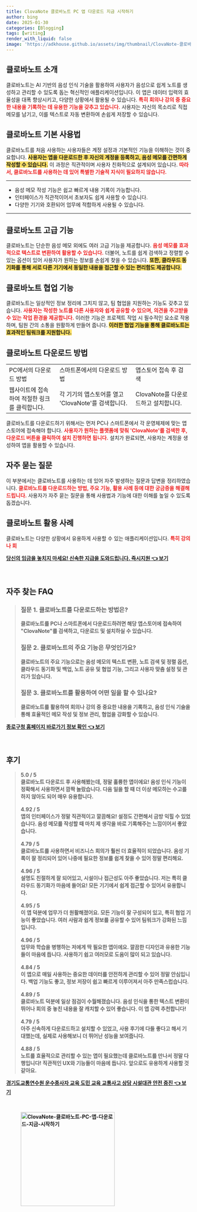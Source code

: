 ```yaml
---
title: ClovaNote 클로바노트 PC 앱 다운로드 지금 시작하기
author: bing
date: 2025-01-30
categories: [Blogging]
tags: [writing]
render_with_liquid: false
image: 'https://adkhouse.github.io/assets/img/thumbnail/ClovaNote-클로바노트-PC-앱-다운로드-지금-시작하기.webp'
---
```



<h2 id='클로바노트_소개'>클로바노트 소개</h2>

<p>클로바노트는 AI 기반의 음성 인식 기술을 활용하여 사용자가 음성으로 쉽게 노트를 생성하고 관리할 수 있도록 돕는 혁신적인 애플리케이션입니다. 이 앱은 데이터 입력의 효율성을 대폭 향상시키고, 다양한 상황에서 활용될 수 있습니다. <b><span style="color: #ee2323;">특히 회의나 강의 중 중요한 내용을 기록하는 데 유용한 기능을 갖추고 있습니다.</span></b> 사용자는 자신의 목소리로 직접 메모를 남기고, 이를 텍스트로 자동 변환하여 손쉽게 저장할 수 있습니다.</p>

<h2 id='클로바노트_기본_사용법'>클로바노트 기본 사용법</h2>

<p>클로바노트를 처음 사용하는 사용자들은 계정 설정과 기본적인 기능을 이해하는 것이 중요합니다. <b><span style="background-color: #ffe066;">사용자는 앱을 다운로드한 후 자신의 계정을 등록하고, 음성 메모를 간편하게 작성할 수 있습니다.</span></b> 이 과정은 직관적이며 사용자 친화적으로 설계되어 있습니다. <b><span style="color: #ee2323;">따라서, 클로바노트를 사용하는 데 있어 특별한 기술적 지식이 필요하지 않습니다.</span></b></p>

<hr />

<ul>
    <li>음성 메모 작성 기능은 쉽고 빠르게 내용 기록이 가능합니다.</li>
    <li>인터페이스가 직관적이어서 초보자도 쉽게 사용할 수 있습니다.</li>
    <li>다양한 기기와 호환되어 업무에 적합하게 사용될 수 있습니다.</li>
</ul>

<hr />

<h2 id='클로바노트_고급_기능'>클로바노트 고급 기능</h2>

<p>클로바노트는 단순한 음성 메모 외에도 여러 고급 기능을 제공합니다. <b><span style="color: #ee2323;">음성 메모를 효과적으로 텍스트로 변환하여 활용할 수 있습니다.</span></b> 더불어, 노트를 쉽게 검색하고 정렬할 수 있는 옵션이 있어 사용자가 원하는 정보를 손쉽게 찾을 수 있습니다. <b><span style="background-color: #ffe066;">또한, 클라우드 동기화를 통해 서로 다른 기기에서 동일한 내용을 접근할 수 있는 편리함도 제공합니다.</span></b></p>

<h2 id='클로바노트_협업_기능'>클로바노트 협업 기능</h2>

<p>클로바노트는 일상적인 정보 정리에 그치지 않고, 팀 협업을 지원하는 기능도 갖추고 있습니다. <b><span style="color: #ee2323;">사용자는 작성한 노트를 다른 사용자와 쉽게 공유할 수 있으며, 의견을 주고받을 수 있는 작업 환경을 제공합니다.</span></b> 이러한 기능은 프로젝트 작업 시 필수적인 요소로 작용하며, 팀원 간의 소통을 원활하게 만들어 줍니다. <b><span style="background-color: #ffe066;">이러한 협업 기능을 통해 클로바노트는 효과적인 팀워크를 지원합니다.</span></b></p>

<h2 id='클로바노트_다운로드_방법'>클로바노트 다운로드 방법</h2>

<table>
    <tr>
        <td>PC에서의 다운로드 방법</td>
        <td>스마트폰에서의 다운로드 방법</td>
        <td>앱스토어 접속 후 검색</td>
    </tr>
    <tr>
        <td>웹사이트에 접속하여 적절한 링크를 클릭합니다.</td>
        <td>각 기기의 앱스토어를 열고 'ClovaNote'를 검색합니다.</td>
        <td>ClovaNote를 다운로드하고 설치합니다.</td>
    </tr>
</table>

<p>클로바노트를 다운로드하기 위해서는 먼저 PC나 스마트폰에서 각 운영체제에 맞는 앱스토어에 접속해야 합니다. <b><span style="color: #ee2323;">사용자가 원하는 플랫폼에 맞춰 'ClovaNote'를 검색한 후, 다운로드 버튼을 클릭하여 설치 진행하면 됩니다.</span></b> 설치가 완료되면, 사용자는 계정을 생성하여 앱을 활용할 수 있습니다.</p>

<h2 id='자주_묻는_질문'>자주 묻는 질문</h2>

<p>이 부분에서는 클로바노트를 사용하는 데 있어 자주 발생하는 질문과 답변을 정리하였습니다. <b><span style="color: #ee2323;">클로바노트를 다운로드하는 방법, 주요 기능, 활용 사례 등에 대한 궁금증을 해결해 드립니다.</span></b> 사용자가 자주 묻는 질문을 통해 사용법과 기능에 대한 이해를 높일 수 있도록 돕겠습니다.</p>

<h2 id='클로바노트_활용_사례'>클로바노트 활용 사례</h2>

<p><p>클로바노트는 다양한 상황에서 유용하게 사용할 수 있는 애플리케이션입니다. <b><span style="color: #ee2323;">특히 강의나 회</p>
<p><a class="click-button" title="당신의 임금을 놓치지 마세요! 신속한 지급을 도와드립니다. 즉시지원" href="https://adkhouse.github.io/posts/%EB%8B%B9%EC%8B%A0%EC%9D%98-%EC%9E%84%EA%B8%88%EC%9D%84-%EB%86%93%EC%B9%98%EC%A7%80-%EB%A7%88%EC%84%B8%EC%9A%94!-%EC%8B%A0%EC%86%8D%ED%95%9C-%EC%A7%80%EA%B8%89%EC%9D%84-%EB%8F%84%EC%99%80%EB%93%9C%EB%A6%BD%EB%8B%88%EB%8B%A4.-%EC%A6%89%EC%8B%9C%EC%A7%80%EC%9B%90/" rel="dofollow">당신의 임금을 놓치지 마세요! 신속한 지급을 도와드립니다. 즉시지원 👈 보기</a></p><br>
<h2 id='자주_찾는_FAQ'>자주 찾는 FAQ</h2>
<div itemscope="" itemtype="https://schema.org/FAQPage"> 
<blockquote> 
<div itemscope="" itemprop="mainEntity" itemtype="https://schema.org/Question"> 
<h3 itemprop="name">질문 1. 클로바노트를 다운로드하는 방법은?</h3> 
<div itemscope="" itemprop="acceptedAnswer" itemtype="https://schema.org/Answer"> 
<span itemprop="text"> 
<p>클로바노트를 PC나 스마트폰에서 다운로드하려면 해당 앱스토어에 접속하여 "ClovaNote"를 검색하고, 다운로드 및 설치하실 수 있습니다.</p> 
</span> 
</div> 
</div> 

<div itemscope="" itemprop="mainEntity" itemtype="https://schema.org/Question"> 
<h3 itemprop="name">질문 2. 클로바노트의 주요 기능은 무엇인가요?</h3> 
<div itemscope="" itemprop="acceptedAnswer" itemtype="https://schema.org/Answer"> 
<span itemprop="text"> 
<p>클로바노트의 주요 기능으로는 음성 메모의 텍스트 변환, 노트 검색 및 정렬 옵션, 클라우드 동기화 및 백업, 노트 공유 및 협업 기능, 그리고 사용자 맞춤 설정 및 관리가 있습니다.</p> 
</span> 
</div> 
</div> 

<div itemscope="" itemprop="mainEntity" itemtype="https://schema.org/Question"> 
<h3 itemprop="name">질문 3. 클로바노트를 활용하여 어떤 일을 할 수 있나요?</h3> 
<div itemscope="" itemprop="acceptedAnswer" itemtype="https://schema.org/Answer"> 
<span itemprop="text"> 
<p>클로바노트를 활용하여 회의나 강의 중 중요한 내용을 기록하고, 음성 인식 기술을 통해 효율적인 메모 작성 및 정보 관리, 협업을 강화할 수 있습니다.</p> 
</span> 
</div> 
</div> 
</blockquote> 
</div>
<p><a class="click-button" title="종로구청 홈페이지 바로가기 정보 확인" href="https://adkhouse.github.io/posts/%EC%A2%85%EB%A1%9C%EA%B5%AC%EC%B2%AD-%ED%99%88%ED%8E%98%EC%9D%B4%EC%A7%80-%EB%B0%94%EB%A1%9C%EA%B0%80%EA%B8%B0-%EC%A0%95%EB%B3%B4-%ED%99%95%EC%9D%B8/" rel="dofollow">종로구청 홈페이지 바로가기 정보 확인 👈 보기</a></p><br>
<h2 id='후기'>후기</h2>
<div itemscope itemtype="https://schema.org/Product">
  <blockquote>
  <div itemprop="review" itemscope itemtype="https://schema.org/Review">
      <div itemprop="reviewRating" itemscope itemtype="https://schema.org/Rating"> <span itemprop="ratingValue">5.0</span> / <span itemprop="bestRating">5</span> </div>
      <span itemprop="reviewBody">클로바노트 다운로드 후 사용해봤는데, 정말 훌륭한 앱이에요! 음성 인식 기능이 정확해서 사용하면서 깜짝 놀랐습니다. 다음 일을 할 때 더 이상 메모하는 수고를 하지 않아도 되어 매우 유용합니다.</span>
  </div>
  <br>
  <div itemprop="review" itemscope itemtype="https://schema.org/Review">
      <div itemprop="reviewRating" itemscope itemtype="https://schema.org/Rating"> <span itemprop="ratingValue">4.92</span> / <span itemprop="bestRating">5</span> </div>
      <span itemprop="reviewBody">앱의 인터페이스가 정말 직관적이고 깔끔해요! 설정도 간편해서 금방 익힐 수 있었습니다. 음성 메모를 작성할 때 마치 제 생각을 바로 기록해주는 느낌이어서 좋았습니다.</span>
  </div>
  <br>
  <div itemprop="review" itemscope itemtype="https://schema.org/Review">
      <div itemprop="reviewRating" itemscope itemtype="https://schema.org/Rating"> <span itemprop="ratingValue">4.79</span> / <span itemprop="bestRating">5</span> </div>
      <span itemprop="reviewBody">클로바노트를 사용하면서 비즈니스 회의가 훨씬 더 효율적이 되었습니다. 음성 기록이 잘 정리되어 있어 나중에 필요한 정보를 쉽게 찾을 수 있어 정말 편리해요.</span>
  </div>
  <br>
  <div itemprop="review" itemscope itemtype="https://schema.org/Review">
      <div itemprop="reviewRating" itemscope itemtype="https://schema.org/Rating"> <span itemprop="ratingValue">4.96</span> / <span itemprop="bestRating">5</span> </div>
      <span itemprop="reviewBody">설명도 친절하게 잘 되어있고, 시설이나 접근성도 아주 좋았습니다. 저는 특히 클라우드 동기화가 마음에 들어요! 모든 기기에서 쉽게 접근할 수 있어서 유용합니다.</span>
  </div>
  <br>
  <div itemprop="review" itemscope itemtype="https://schema.org/Review">
      <div itemprop="reviewRating" itemscope itemtype="https://schema.org/Rating"> <span itemprop="ratingValue">4.95</span> / <span itemprop="bestRating">5</span> </div>
      <span itemprop="reviewBody">이 앱 덕분에 업무가 더 원활해졌어요. 모든 기능이 잘 구성되어 있고, 특히 협업 기능이 좋았습니다. 여러 사람과 쉽게 정보를 공유할 수 있어 팀워크가 강화된 느낌입니다.</span>
  </div>
  <br>
  <div itemprop="review" itemscope itemtype="https://schema.org/Review">
      <div itemprop="reviewRating" itemscope itemtype="https://schema.org/Rating"> <span itemprop="ratingValue">4.96</span> / <span itemprop="bestRating">5</span> </div>
      <span itemprop="reviewBody">업무와 학습을 병행하는 저에게 딱 필요한 앱이에요. 깔끔한 디자인과 유용한 기능들이 마음에 듭니다. 사용하기 쉽고 여러모로 도움이 많이 되고 있습니다.</span>
  </div>
  <br>
  <div itemprop="review" itemscope itemtype="https://schema.org/Review">
      <div itemprop="reviewRating" itemscope itemtype="https://schema.org/Rating"> <span itemprop="ratingValue">4.84</span> / <span itemprop="bestRating">5</span> </div>
      <span itemprop="reviewBody">이 앱으로 매일 사용하는 중요한 데이터를 안전하게 관리할 수 있어 정말 안심입니다. 백업 기능도 좋고, 정보 저장이 쉽고 빠르게 이루어져서 아주 만족스럽습니다.</span>
  </div>
  <br>
  <div itemprop="review" itemscope itemtype="https://schema.org/Review">
      <div itemprop="reviewRating" itemscope itemtype="https://schema.org/Rating"> <span itemprop="ratingValue">4.89</span> / <span itemprop="bestRating">5</span> </div>
      <span itemprop="reviewBody">클로바노트 덕분에 일상 점검이 수월해졌습니다. 음성 인식을 통한 텍스트 변환이 뛰어나 회의 중 놓친 내용을 잘 캐치할 수 있어 좋습니다. 이 앱 강력 추천합니다!</span>
  </div>
  <br>
  <div itemprop="review" itemscope itemtype="https://schema.org/Review">
      <div itemprop="reviewRating" itemscope itemtype="https://schema.org/Rating"> <span itemprop="ratingValue">4.79</span> / <span itemprop="bestRating">5</span> </div>
      <span itemprop="reviewBody">아주 신속하게 다운로드하고 설치할 수 있었고, 사용 후기에 다들 좋다고 해서 기대했는데, 실제로 사용해보니 더 뛰어난 성능을 보여줍니다.</span>
  </div>
  <br>
  <div itemprop="review" itemscope itemtype="https://schema.org/Review">
      <div itemprop="reviewRating" itemscope itemtype="https://schema.org/Rating"> <span itemprop="ratingValue">4.88</span> / <span itemprop="bestRating">5</span> </div>
      <span itemprop="reviewBody">노트를 효율적으로 관리할 수 있는 앱이 필요했는데 클로바노트를 만나서 정말 다행입니다! 직관적인 UX와 기능들이 마음에 듭니다. 앞으로도 유용하게 사용할 것 같아요.</span>
  </div>
  </blockquote>
</div>
<p><a class="click-button" title="경기도교통연수원 운수종사자 교육 도민 교육 교통사고 상담 시설대관 안전 증진" href="https://adkhouse.github.io/posts/%EA%B2%BD%EA%B8%B0%EB%8F%84%EA%B5%90%ED%86%B5%EC%97%B0%EC%88%98%EC%9B%90-%EC%9A%B4%EC%88%98%EC%A2%85%EC%82%AC%EC%9E%90-%EA%B5%90%EC%9C%A1-%EB%8F%84%EB%AF%BC-%EA%B5%90%EC%9C%A1-%EA%B5%90%ED%86%B5%EC%82%AC%EA%B3%A0-%EC%83%81%EB%8B%B4-%EC%8B%9C%EC%84%A4%EB%8C%80%EA%B4%80-%EC%95%88%EC%A0%84-%EC%A6%9D%EC%A7%84/" rel="dofollow">경기도교통연수원 운수종사자 교육 도민 교육 교통사고 상담 시설대관 안전 증진 👈 보기</a></p><br>
<figure class="image"><img src="https://adkhouse.github.io/assets/img/thumbnail/ClovaNote-클로바노트-PC-앱-다운로드-지금-시작하기.webp" alt="ClovaNote-클로바노트-PC-앱-다운로드-지금-시작하기" width="256" height="256"></figure>